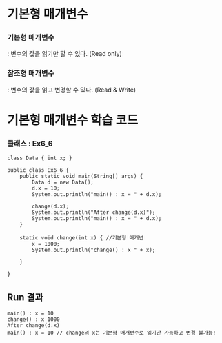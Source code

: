 # 기본형 매개변수
### 기본형 매개변수
: 변수의 값을 읽기만 할 수 있다. (Read only)     

### 참조형 매개변수
: 변수의 값을 읽고 변경할 수 있다. (Read & Write)

# 기본형 매개변수 학습 코드

### 클래스 : Ex6_6

	class Data { int x; }
	
	public class Ex6_6 {
		public static void main(String[] args) {
			Data d = new Data();
			d.x = 10;
			System.out.println("main() : x = " + d.x);
			
			change(d.x);
			System.out.println("After change(d.x)");
			System.out.println("main() : x = " + d.x);
		}
		
		static void change(int x) { //기본형 매개변
			x = 1000;
			System.out.println("change() : x " + x);
			
		}
	
	}


## Run 결과

	main() : x = 10
	change() : x 1000
	After change(d.x)
	main() : x = 10 // change의 x는 기본형 매개변수로 읽기만 가능하고 변경 불가능!
